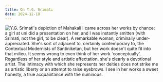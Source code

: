 ```yaml
---
title: On Y.G. Srimati
date: 2024-12-18
---
```

![Y.G. Srimati's depiction of Mahakali](mahakali.jpg)
I came across her works by chance: a girl at uni did a presentation on her, and I was instantly smitten (with Srimati, not the girl, to be clear). A remarkable woman, criminally under-appreciated. She's sort of adjacent to, certainly contemporary to, the Contextual Modernists of Santiniketan, but her work doesn't quite fit into that milieu. It seems wrong to even think of her work 'conceptually'. Regardless of her style and artistic affectation, she's clearly a devotional artist. The intimacy with which she represents her deities does not strike me as artistic liberty or an attempt to raise eyebrows. I see in her works a sweet honesty, a true acquaintance with the numinous.